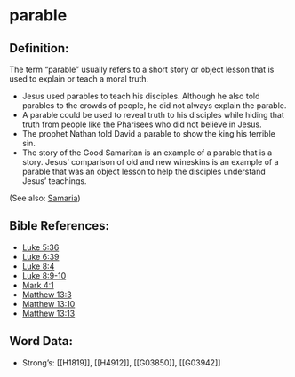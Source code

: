 # parable

## Definition:

The term “parable” usually refers to a short story or object lesson that is used to explain or teach a moral truth.

* Jesus used parables to teach his disciples. Although he also told parables to the crowds of people, he did not always explain the parable.
* A parable could be used to reveal truth to his disciples while hiding that truth from people like the Pharisees who did not believe in Jesus.
* The prophet Nathan told David a parable to show the king his terrible sin.
* The story of the Good Samaritan is an example of a parable that is a story. Jesus’ comparison of old and new wineskins is an example of a parable that was an object lesson to help the disciples understand Jesus’ teachings.

(See also: [Samaria](../names/samaria.md))

## Bible References:

* [Luke 5:36](rc://en/tn/help/luk/05/36)
* [Luke 6:39](rc://en/tn/help/luk/06/39)
* [Luke 8:4](rc://en/tn/help/luk/08/04)
* [Luke 8:9-10](rc://en/tn/help/luk/08/09)
* [Mark 4:1](rc://en/tn/help/mrk/04/01)
* [Matthew 13:3](rc://en/tn/help/mat/13/03)
* [Matthew 13:10](rc://en/tn/help/mat/13/10)
* [Matthew 13:13](rc://en/tn/help/mat/13/13)

## Word Data:

* Strong’s: [[H1819]], [[H4912]], [[G03850]], [[G03942]]
